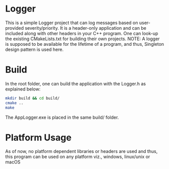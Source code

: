 # Logger

This is a simple Logger project that can log messages based on user-provided severity/priority.
It is a header-only application and can be included along with other headers in your C++ program. 
One can look-up the existing CMakeLists.txt for building their own projects.
NOTE: A logger is supposed to be available for the lifetime of a program, and thus, Singleton design pattern is used here.

# Build
In the root folder, one can build the application with the Logger.h as explained below:
```bash
mkdir build && cd build/
cmake ..
make
```
The AppLogger.exe is placed in the same build/ folder.

# Platform Usage
As of now, no platform dependent libraries or headers are used and thus, this program can be used on any platform viz., windows, linux/unix or macOS
